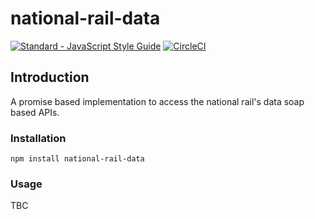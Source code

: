 # national-rail-data

[![Standard - JavaScript Style Guide](https://img.shields.io/badge/code%20style-standard-brightgreen.svg)](http://standardjs.com/)
[![CircleCI](https://circleci.com/gh/jamesgawn/national-rail-data.svg?style=svg)](https://circleci.com/gh/jamesgawn/national-rail-data)

## Introduction

A promise based implementation to access the national rail's data soap based APIs.

### Installation

```
npm install national-rail-data
```

### Usage

TBC